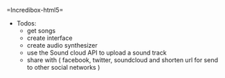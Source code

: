 =Incredibox-html5=

* Todos:
    - get songs
    - create interface
    - create audio synthesizer
    - use the Sound cloud API to upload a sound track
    - share with ( facebook, twitter, soundcloud and shorten url for send to other social networks )

